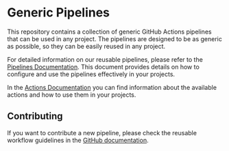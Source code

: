 # Generic Pipelines

This repository contains a collection of generic GitHub Actions pipelines that can be used in any project.
The pipelines are designed to be as generic as possible, so they can be easily reused in any project.

For detailed information on our reusable pipelines, please refer to the [Pipelines Documentation](pipelines.md). This document provides details on how to configure and use the pipelines effectively in your projects.

In the [Actions Documentation](actions.md) you can find information about the available actions and how to use them in your projects.

## Contributing

If you want to contribute a new pipeline, please check the reusable workflow guidelines in the
[GitHub documentation](https://docs.github.com/en/actions/using-workflows/reusing-workflows#creating-a-reusable-workflow).
